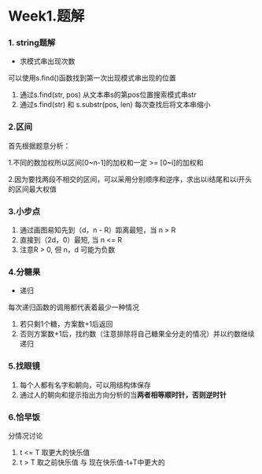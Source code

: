 # Week1.题解

### 1. string题解

- 求模式串出现次数

可以使用s.find()函数找到第一次出现模式串出现的位置

1. 通过s.find(str, pos) 从文本串s的第pos位置搜索模式串str
2. 通过s.find(str) 和 s.substr(pos, len) 每次查找后将文本串缩小



### 2.区间

首先根据题意分析：

1.不同的数加权所以区间[0~n-1]的加权和一定 >= [0~i]的加权和

2.因为要找两段不相交的区间，可以采用分别顺序和逆序，求出以i结尾和以i开头的区间最大权值



### 3.小步点

1. 通过画图易知先到（d，n - R）距离最短，当 n > R
2. 直接到（2d，0）最短, 当 n <= R
3. 注意R > 0, 但 n，d 可能为负数



### 4.分糖果

- 递归

每次递归函数的调用都代表着最少一种情况

1. 若只剩1个糖，方案数+1后返回
2. 否则方案数+1后，找约数（注意排除将自己糖果全分走的情况）并以约数继续递归



### 5.找眼镜

1. 每个人都有名字和朝向，可以用结构体保存
2. 通过人的朝向和提示指出方向分析的当**两者相等顺时针，否则逆时针**



### 6.恰早饭

分情况讨论

1. t <= T 取更大的快乐值
2. t > T 取之前快乐值 与 现在快乐值-t+T中更大的



